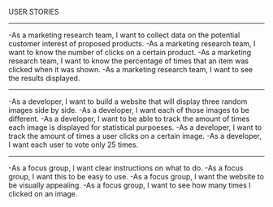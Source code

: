 USER STORIES

_____________________________________________

-As a marketing research team, I want to collect data on the potential customer interest of proposed products.
-As a marketing research team, I want to know the number of clicks on a certain product.
-As a marketing research team, I want to know the percentage of times that an item was clicked when it was shown.
-As a marketing research team, I want to see the results displayed.

___________________________________________________

-As a developer, I want to build a website that will display three random images side by side.
-As a developer, I want each of those images to be different.
-As a developer, I want to be able to track the amount of times each image is displayed for statistical purpoeses.
-As a developer, I want to track the amount of times a user clicks on a certain image.
-As a developer, I want each user to vote only 25 times.

______________________________________________________

-As a focus group, I want clear instructions on what to do.
-As a focus group, I want this to be easy to use.
-As a focus group, I want the website to be visually appealing.
-As a focus group, I want to see how many times I clicked on an image.
